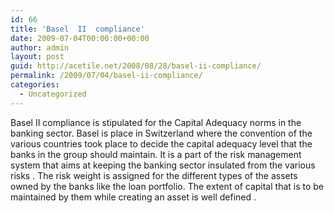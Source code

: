 ```yaml
---
id: 66
title: 'Basel  II  compliance'
date: 2009-07-04T00:00:00+00:00
author: admin
layout: post
guid: http://acetile.net/2008/08/28/basel-ii-compliance/
permalink: /2009/07/04/basel-ii-compliance/
categories:
  - Uncategorized
---
```

Basel II compliance is stipulated for the Capital Adequacy norms in the banking sector. Basel is place in Switzerland where the convention of the various countries took place to decide the capital adequacy level that the banks in the group should maintain. It is a part of the risk management system that aims at keeping the banking sector insulated from the various risks . The risk weight is assigned for the different types of the assets owned by the banks like the loan portfolio. The extent of capital that is to be maintained by them while creating an asset is well defined .
